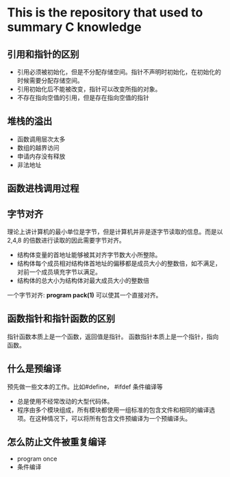 # This is the repository that used to summary C knowledge 

## 引用和指针的区别
- 引用必须被初始化，但是不分配存储空间。指针不声明时初始化，在初始化的时候需要分配存储空间。
- 引用初始化后不能被改变，指针可以改变所指的对象。
- 不存在指向空值的引用，但是存在指向空值的指针

## 堆栈的溢出
- 函数调用层次太多
- 数组的越界访问
- 申请内存没有释放
- 非法地址

## 函数进栈调用过程


## 字节对齐
理论上讲计算机的最小单位是字节，但是计算机并非是逐字节读取的信息。而是以2,4,8 的倍数进行读取的因此需要字节对齐。
- 结构体变量的首地址能够被其对齐字节数大小所整除。
- 结构体每个成员相对结构体首地址的偏移都是成员大小的整数倍，如不满足，对前一个成员填充字节以满足。
- 结构体的总大小为结构体对最大成员大小的整数倍

一个字节对齐: **program pack(1)** 可以使其一个直接对齐。

## 函数指针和指针函数的区别
指针函数本质上是一个函数，返回值是指针。
函数指针本质上是一个指针，指向函数。 

## 什么是预编译
预先做一些文本的工作。比如#define， #ifdef 条件编译等
- 总是使用不经常改动的大型代码体。
- 程序由多个模块组成，所有模块都使用一组标准的包含文件和相同的编译选项。在这种情况下，可以将所有包含文件预编译为一个预编译头。
## 怎么防止文件被重复编译
- program once
- 条件编译
